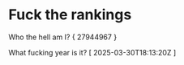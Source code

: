 # Fuck the rankings

Who the hell am I?
{ 27944967 }

What fucking year is it?
[ 2025-03-30T18:13:20Z ]
